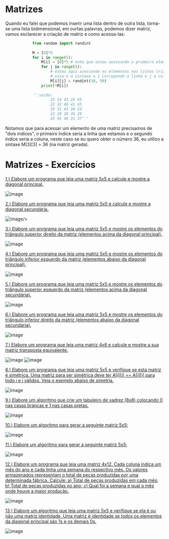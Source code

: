 # Matrizes

Quando eu falei que podemos inserir uma lista dentro de outra lista, torna-se uma lista bidimensional,
em ourtas palavras, podemos dizer matriz, vamos esclarecer a criação de matriz e como acessa-las:
~~~python
            from random import randint
            
            M = [0]*5
            for i in range(5):
                M[i] = [0]*5 # note que estou acessando o primeiro elemento e substituindo por uma lista
                for j in range(5):
                    # estou aqui acessando os elementos nas listas criadas anteriormente
                    # essa é a sintaxe o i correponde a linha e j a coluna
                    M[i][j] = randint(10, 50)
                print(*M[i])
                
            '''saida:
                    25 14 43 26 45
                    22 32 46 41 45
                    29 31 41 30 24
                    23 28 16 36 29
                    43 45 44 31 37'''
~~~
Notamos que para acessar um elemento de uma matriz precisamos de "dois índices", o primeiro índice seria
a linha que estamos e o segundo índice seria a coluna, neste caso se eu quero obter o número 36, eu utilizo
a sintaxe M[3][3] = 36 (na matriz gerada).


# Matrizes - Exercícios

[1.) Elabore um programa que leia uma matriz 5x5 e calcule e mostre a diagonal principal.](Ex_001.py)

![image](https://user-images.githubusercontent.com/102065560/208008758-4c2ee8e1-2c11-4df1-8a92-ba770cbd80f0.png)

[2.) Elabore um programa que leia uma matriz 5x5 e calcule e mostre a diagonal secundária.](Ex_002.py)

![image](https://user-images.githubusercontent.com/102065560/208007330-2aef0e3c-fc3f-4c48-947d-a6acf04d3291.png)/>

[3.) Elabore um programa que leia uma matriz 5x5 e mostre os elementos do triângulo superior direito da matriz (elementos acima da diagonal principal).](Ex_003.py)

![image](https://user-images.githubusercontent.com/102065560/208007371-b9844e5c-c0f7-4eee-b153-179c7b312fdc.png)

[4.) Elabore um programa que leia uma matriz 5x5 e mostre os elementos do triângulo inferior esquerdo da matriz (elementos abaixo da diagonal principal).](Ex_004.py)

![image](https://user-images.githubusercontent.com/102065560/208007386-ea34f2d0-f4a1-49a1-8760-e3d9a987d2a9.png)

[5.) Elabore um programa que leia uma matriz 5x5 e mostre os elementos do triângulo superior esquerdo da matriz (elementos acima da diagonal secundária).](Ex_005.py)

![image](https://user-images.githubusercontent.com/102065560/208007411-d49814bb-501f-4f79-923f-0304b63f97d8.png)

[6.) Elabore um programa que leia uma matriz 5x5 e mostre os elementos do triângulo inferior direito da matriz (elementos abaixo da diagonal secundária).](Ex_006.py)

![image](https://user-images.githubusercontent.com/102065560/208007419-6c02c34e-a57c-4dee-8922-016c93f04bb9.png)

[7.) Elabore um programa que leia uma matriz 4x6 e calcule e mostre a sua matriz transposta equivalente.](Ex_007.py)

![image](https://user-images.githubusercontent.com/102065560/208007436-b52a358c-9837-4bdc-bf37-453a80a97e90.png) ![image](https://user-images.githubusercontent.com/102065560/208007453-fcf330be-b325-4c3a-bc6d-5c7512a33d20.png)

[8.) Elabore um programa que leia uma matriz 5x5 e  verifique se esta matriz é simétrica.  Uma matriz para ser simétrica deve ter A[i][j] == A[j][i] para todo i e j válidos. Veja o exemplo abaixo de simetria.](Ex_008.py)

![image](https://user-images.githubusercontent.com/102065560/208007486-bb31f94f-8378-4409-b923-b411237b9e7b.png)

[9.) Elabore um algoritmo que crie um tabuleiro de xadrez (8x8) colocando 0 nas casas brancas e 1 nas casas pretas.](Ex_009.py)

![image](https://user-images.githubusercontent.com/102065560/208007802-f517acdd-d43b-4e5f-acef-5d831d2590f0.png)

[10.) Elabore um algoritmo para gerar a seguinte matriz 5x5:](Ex_010.py)

![image](https://user-images.githubusercontent.com/102065560/208007498-72bb6e76-fcf3-4e2c-8417-7d6333e1bb8a.png)

[11.) Elabore um algoritmo para gerar a seguinte matriz 5x5:](Ex_011.py)

![image](https://user-images.githubusercontent.com/102065560/208007513-7caff8a4-b6e0-47d4-b37a-bc5dc233d4a7.png)

[12.) Elabore um programa que leia uma matriz 4x12. Cada coluna indica um mês do ano e cada linha uma semana do respectivo mês. Os valores armazenados representam o total de peças produzidas por uma determinada fábrica. Calcule:
a)	Total de peças produzidas em cada mês;
b)	Total de peças produzidas no ano;
c)	Qual foi a semana e qual o mês onde houve a maior produção.](Ex_012.py)

![image](https://user-images.githubusercontent.com/102065560/208007538-437d6f5b-8859-4a34-8d7d-d639921f9743.png)

[13.) Elabore um algoritmo que leia uma matriz 5x5 e verifique se ela é ou não uma matriz identidade.  Uma matriz é identidade se todos os elementos da diagonal principal são 1s e os demais 0s.](Ex_013.py)

![image](https://user-images.githubusercontent.com/102065560/208007828-792a93c2-bbb3-457d-822a-1d304bf4fe7c.png)
